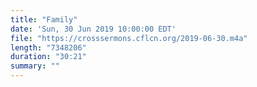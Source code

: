 ```yaml
---
title: "Family"
date: 'Sun, 30 Jun 2019 10:00:00 EDT'
file: "https://crosssermons.cflcn.org/2019-06-30.m4a"
length: "7348206"
duration: "30:21"
summary: ""
---
```

